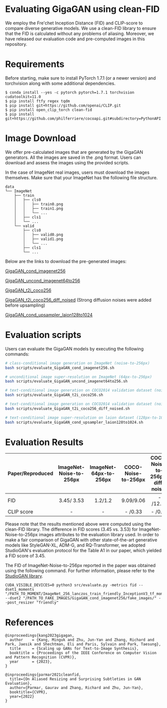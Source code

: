 # Evaluating GigaGAN using clean-FID

We employ the Fre'chet Inception Distance (FID) and CLIP-score to compare diverse generative models. We use a clean-FID library to ensure that the FID is calculated without any problems of aliasing. Moreover, we have released our evaluation code and pre-computed images in this repository.

# Requirements 

Before starting, make sure to install PyTorch 1.7.1 (or a newer version) and torchvision along with some additional dependencies. 

```
$ conda install --yes -c pytorch pytorch=1.7.1 torchvision cudatoolkit=11.0
$ pip install ftfy regex tqdm
$ pip install git+https://github.com/openai/CLIP.git
$ pip install open_clip_torch clean-fid
$ pip install git+https://github.com/philferriere/cocoapi.git#subdirectory=PythonAPI
```

# Image Download

We offer pre-calculated images that are generated by the GigaGAN generators. All the images are saved in the .png format. Users can download and assess the images using the provided scripts.

In the case of ImageNet real images, users must download the images themselves. Make sure that your ImageNet has the following file structure.

```
data
└── ImageNet
    ├── train
    │   ├── cls0
    │   │   ├── train0.png
    │   │   ├── train1.png
    │   │   └── ...
    │   ├── cls1
    │   └── ...
    └── valid
        ├── cls0
        │   ├── valid0.png
        │   ├── valid1.png
        │   └── ...
        ├── cls1
        └── ...
```

Below are the links to download the pre-generated images:

[GigaGAN_cond_imagenet256](https://drive.google.com/file/d/1vAuTUfkeRX045AMhUPcguxwov2dqAVtJ/view?usp=share_link)

[GigaGAN_uncond_imagenet64to256](https://drive.google.com/file/d/1aDeCFCLzWW52L28yE7qYdUXEPSKZnvKD/view?usp=share_link)

[GigaGAN_t2i_coco256](https://drive.google.com/file/d/1sg180IaL9MS4yAxv8P8e7yqfgSVuUtUF/view?usp=share_link)

[GigaGAN_t2i_coco256_diff_noised](https://drive.google.com/file/d/1KbuGev6X26naSrEGHH6Mb40EBXvuaoaF/view?usp=share_link) (Strong diffusion noises were added before upsampling)

[GigaGAN_cond_upsampler_laion128to1024](https://drive.google.com/file/d/1FFfoYxWVLw0TKwcmeYc_uD_pj4tR5Wrv/view?usp=share_link)

# Evaluation scripts

Users can evaluate the GigaGAN models by executing the following commands:

```bash
# class-conditional image generation on ImageNet (noise-to-256px)
bash scripts/evaluate_GigaGAN_cond_imagenet256.sh
```

```bash
# unconditional image super-resolution on ImageNet (64px-to-256px)
bash scripts/evaluate_GigaGAN_uncond_imagenet64to256.sh
```

```bash
# text-conditional image generation on COCO2014 validation dataset (noise-to-256px) without adding diffusion noises
bash scripts/evaluate_GigaGAN_t2i_coco256.sh
```

```bash
# text-conditional image generation on COCO2014 validation dataset (noise-to-256px) with adding diffusion noises 
bash scripts/evaluate_GigaGAN_t2i_coco256_diff_noised.sh
```

```bash
# text-conditional image super-resolution on laion dataset (128px-to-1024px)
bash scripts/evaluate_GigaGAN_cond_upsampler_laion128to1024.sh
```

# Evaluation Results

| Paper/Reproduced | ImageNet-Noise-to-256px | ImageNet-64px-to-256px | COCO-Noise-to-256px | COCO-Noise-to-256px-diff-noised | LAION-128px-to-1024px |
|------------------|:-----------------------:|:----------------------:|:-------------------:|:-------------------------------:|:---------------------:|
| FID              |        3.45/ 3.53        |         1.2/1.2        |      9.09/9.06       |       - /12.16       |       1.54/1.54       |
| CLIP score       |            -            |            -           |     - /0.33      |       - /0.32     |           -           |


Please note that the results mentioned above were computed using the clean-FID library. The difference in FID scores (3.45 vs. 3.53) for ImageNet-Noise-to-256px images attributes to the evaluation library used. In order to make a fair comparison of GigaGAN with other state-of-the-art generative models like StyleGAN-XL, ADM-G, and RQ-Transformer, we adopted StudioGAN's evaluation protocol for the Table A1 in our paper, which yielded a FID score of 3.45.

The FID of ImageNet-Noise-to-256px reported in the paper was obtained using the following command. For further information, please refer to the [StudioGAN library](https://github.com/POSTECH-CVLab/PyTorch-StudioGAN).

```
CUDA_VISIBLE_DEVICES=0 python3 src/evaluate.py -metrics fid --dset1_moments "/PATH_TO_MOMENT/ImageNet_256_lanczos_train_friendly_InceptionV3_tf_moments.npz" --dset2 "/PATH_TO_FAKE_IMAGES/GigaGAN_cond_imagenet256/fake_images/" --post_resizer "friendly"
```

# References

```
@inproceedings{kang2023gigagan,
  author    = {Kang, Minguk and Zhu, Jun-Yan and Zhang, Richard and Park, Jaesik and Shechtman, Eli and Paris, Sylvain and Park, Taesung},
  title     = {Scaling up GANs for Text-to-Image Synthesis},
  booktitle = {Proceedings of the IEEE Conference on Computer Vision and Pattern Recognition (CVPR)},
  year      = {2023},
}
```

```
@inproceedings{parmar2021cleanfid,
  title={On Aliased Resizing and Surprising Subtleties in GAN Evaluation},
  author={Parmar, Gaurav and Zhang, Richard and Zhu, Jun-Yan},
  booktitle={CVPR},
  year={2022}
}
```
